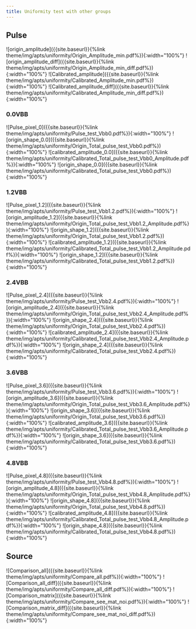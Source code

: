 ```yaml
---
title: Uniformity test with other groups
---
```


## Pulse
![origin_amplitude]({{site.baseurl}}{%link theme/img/apts/uniformity/Origin_Amplitude_min.pdf%}){:width="100%"}
![origin_amplitude_diff]({{site.baseurl}}{%link theme/img/apts/uniformity/Origin_Amplitude_min_diff.pdf%}){:width="100%"}
![Calibrated_amplitude]({{site.baseurl}}{%link theme/img/apts/uniformity/Calibrated_Amplitude_min.pdf%}){:width="100%"}
![Calibrated_amplitude_diff]({{site.baseurl}}{%link theme/img/apts/uniformity/Calibrated_Amplitude_min_diff.pdf%}){:width="100%"}

### 0.0VBB
![Pulse_pixel_0]({{site.baseurl}}{%link theme/img/apts/uniformity/Pulse_test_Vbb0.pdf%}){:width="100%"}
![origin_shape_0.0]({{site.baseurl}}{%link theme/img/apts/uniformity/Origin_Total_pulse_test_Vbb0.pdf%}){:width="100%"}
![calibrated_amplitude_0.0]({{site.baseurl}}{%link theme/img/apts/uniformity/Calibrated_Total_pulse_test_Vbb0_Amplitude.pdf%}){:width="100%"}
![origin_shape_0.0]({{site.baseurl}}{%link theme/img/apts/uniformity/Calibrated_Total_pulse_test_Vbb0.pdf%}){:width="100%"}

### 1.2VBB
![Pulse_pixel_1.2]({{site.baseurl}}{%link theme/img/apts/uniformity/Pulse_test_Vbb1.2.pdf%}){:width="100%"}
![origin_amplitude_1.2]({{site.baseurl}}{%link theme/img/apts/uniformity/Origin_Total_pulse_test_Vbb1.2_Amplitude.pdf%}){:width="100%"}
![origin_shape_1.2]({{site.baseurl}}{%link theme/img/apts/uniformity/Origin_Total_pulse_test_Vbb1.2.pdf%}){:width="100%"}
![calibrated_amplitude_1.2]({{site.baseurl}}{%link theme/img/apts/uniformity/Calibrated_Total_pulse_test_Vbb1.2_Amplitude.pdf%}){:width="100%"}
![origin_shape_1.2]({{site.baseurl}}{%link theme/img/apts/uniformity/Calibrated_Total_pulse_test_Vbb1.2.pdf%}){:width="100%"}

### 2.4VBB
![Pulse_pixel_2.4]({{site.baseurl}}{%link theme/img/apts/uniformity/Pulse_test_Vbb2.4.pdf%}){:width="100%"}
![origin_amplitude_2.4]({{site.baseurl}}{%link theme/img/apts/uniformity/Origin_Total_pulse_test_Vbb2.4_Amplitude.pdf%}){:width="100%"}
![origin_shape_2.4]({{site.baseurl}}{%link theme/img/apts/uniformity/Origin_Total_pulse_test_Vbb2.4.pdf%}){:width="100%"}
![calibrated_amplitude_2.4]({{site.baseurl}}{%link theme/img/apts/uniformity/Calibrated_Total_pulse_test_Vbb2.4_Amplitude.pdf%}){:width="100%"}
![origin_shape_2.4]({{site.baseurl}}{%link theme/img/apts/uniformity/Calibrated_Total_pulse_test_Vbb2.4.pdf%}){:width="100%"}

### 3.6VBB
![Pulse_pixel_3.6]({{site.baseurl}}{%link theme/img/apts/uniformity/Pulse_test_Vbb3.6.pdf%}){:width="100%"}
![origin_amplitude_3.6]({{site.baseurl}}{%link theme/img/apts/uniformity/Origin_Total_pulse_test_Vbb3.6_Amplitude.pdf%}){:width="100%"}
![origin_shape_3.6]({{site.baseurl}}{%link theme/img/apts/uniformity/Origin_Total_pulse_test_Vbb3.6.pdf%}){:width="100%"}
![calibrated_amplitude_3.6]({{site.baseurl}}{%link theme/img/apts/uniformity/Calibrated_Total_pulse_test_Vbb3.6_Amplitude.pdf%}){:width="100%"}
![origin_shape_3.6]({{site.baseurl}}{%link theme/img/apts/uniformity/Calibrated_Total_pulse_test_Vbb3.6.pdf%}){:width="100%"}

### 4.8VBB
![Pulse_pixel_4.8]({{site.baseurl}}{%link theme/img/apts/uniformity/Pulse_test_Vbb4.8.pdf%}){:width="100%"}
![origin_amplitude_4.8]({{site.baseurl}}{%link theme/img/apts/uniformity/Origin_Total_pulse_test_Vbb4.8_Amplitude.pdf%}){:width="100%"}
![origin_shape_4.8]({{site.baseurl}}{%link theme/img/apts/uniformity/Origin_Total_pulse_test_Vbb4.8.pdf%}){:width="100%"}
![calibrated_amplitude_4.8]({{site.baseurl}}{%link theme/img/apts/uniformity/Calibrated_Total_pulse_test_Vbb4.8_Amplitude.pdf%}){:width="100%"}
![origin_shape_4.8]({{site.baseurl}}{%link theme/img/apts/uniformity/Calibrated_Total_pulse_test_Vbb4.8.pdf%}){:width="100%"}

## Source
![Comparison_all]({{site.baseurl}}{%link theme/img/apts/uniformity/Compare_all.pdf%}){:width="100%"}
![Comparison_all_diff]({{site.baseurl}}{%link theme/img/apts/uniformity/Compare_all_diff.pdf%}){:width="100%"}
![Comparison_matrix]({{site.baseurl}}{%link theme/img/apts/uniformity/Compare_see_mat_noi.pdf%}){:width="100%"}
![Comparison_matrix_diff]({{site.baseurl}}{%link theme/img/apts/uniformity/Compare_see_mat_noi_diff.pdf%}){:width="100%"}

